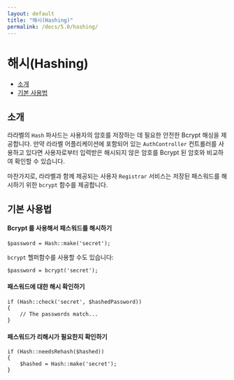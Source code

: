 ```yaml
---
layout: default
title: "해시(Hashing)"
permalink: /docs/5.0/hashing/
---
```


# 해시(Hashing)

- [소개](#introduction)
- [기본 사용법](#basic-usage)

<a name="introduction"></a>
## 소개

라라벨의 `Hash` 파사드는 사용자의 암호를 저장하는 데 필요한 안전한 Bcrypt 해싱을 제공합니다. 만약 라라벨 어플리케이션에 포함되어 있는 `AuthController` 컨트롤러를 사용하고 있다면 사용자로부터 입력받은 해시되지 않은 암호를 Bcrypt 된 암호와 비교하여 확인할 수 있습니다. 

마찬가지로, 라라벨과 함께 제공되는 사용자 `Registrar` 서비스는 저장된 패스워드를 해시하기 위한 `bcrypt` 함수를 제공합니다. 

<a name="basic-usage"></a>
## 기본 사용법

#### Bcrypt 를 사용해서 패스워드를 해시하기

	$password = Hash::make('secret');

`bcrypt` 헬퍼함수를 사용할 수도 있습니다:

	$password = bcrypt('secret');

#### 패스워드에 대한 해시 확인하기

	if (Hash::check('secret', $hashedPassword))
	{
		// The passwords match...
	}

#### 패스워드가 리해시가 필요한지 확인하기

	if (Hash::needsRehash($hashed))
	{
		$hashed = Hash::make('secret');
	}
